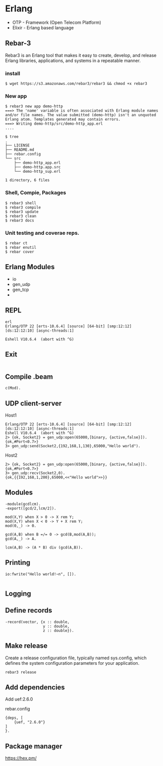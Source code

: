 # Erlang

* OTP - Framework (Open Telecom Platform)
* Elixir - Erlang based language

## Rebar-3

Rebar3 is an Erlang tool that makes it easy to create, develop,
and release Erlang libraries, applications, and systems in a
repeatable manner.

### install

```
$ wget https://s3.amazonaws.com/rebar3/rebar3 && chmod +x rebar3
```

### New app
```
$ rebar3 new app demo-http
===> The 'name' variable is often associated with Erlang module names and/or file names. The value submitted (demo-http) isn't an unquoted Erlang atom. Templates generated may contain errors.
===> Writing demo-http/src/demo-http_app.erl
....

$ tree
.
├── LICENSE
├── README.md
├── rebar.config
└── src
    ├── demo-http_app.erl
    ├── demo-http.app.src
    └── demo-http_sup.erl

1 directory, 6 files

```
### Shell, Compie, Packages

```
$ rebar3 shell
$ rebar3 compile
$ rebar3 update
$ rebar3 clean
$ rebar3 docs
```

### Unit testing and coverae reps.
```
$ rebar ct
$ rebar enutil
$ rebar cover
```


## Erlang Modules

* io
* gen_udp
* gen_tcp
*

## REPL

```
erl
Erlang/OTP 22 [erts-10.6.4] [source] [64-bit] [smp:12:12] [ds:12:12:10] [async-threads:1]

Eshell V10.6.4  (abort with ^G)
```

## Exit
```

```

## Compile .beam

```
c(Mod).
```

## UDP client-server

Host1
```
Erlang/OTP 22 [erts-10.6.4] [source] [64-bit] [smp:12:12] [ds:12:12:10] [async-threads:1]
Eshell V10.6.4  (abort with ^G)
2> {ok, Socket2} = gen_udp:open(65000,[binary, {active,false}]).
{ok,#Port<0.7>}
3> gen_udp:send(Socket2,{192,168,1,130},65000,"Hello world").
```
Host2
```
2> {ok, Socket2} = gen_udp:open(65000,[binary, {active,false}]).
{ok,#Port<0.7>}
3> gen_udp:recv(Socket2,0).
{ok,{{192,168,1,200},65000,<<"Hello world">>}}
```

## Modules

```
-module(gcdlcm).
-export([gcd/2,lcm/2]).

mod(X,Y) when X > 0 -> X rem Y;
mod(X,Y) when X < 0 -> Y + X rem Y;
mod(0,_) -> 0.

gcd(A,B) when B =/= 0 -> gcd(B,mod(A,B));
gcd(A,_) -> A.

lcm(A,B) -> (A * B) div (gcd(A,B)).
```

## Printing

```
io:fwrite("Hello world!~n", []).


```

## Logging

## Define records

```
-record(vector, {x :: double,
                 y :: double,
                 z :: double}).
```

## Make release


Create a release configuration file, typically named sys.config, which defines the system configuration parameters for your application.
```
rebar3 release
```

## Add dependencies

Add uef:2.6.0

rebar.config
```
{deps, [
    {uef, "2.6.0"}
]
}.

```

## Package manager

https://hex.pm/
